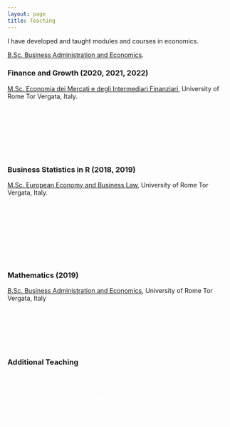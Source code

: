 ```yaml
---
layout: page
title: Teaching
---
```

I have developed and taught modules and courses in economics. 

 [B.Sc. Business Administration and Economics](https://economia.uniroma2.it/ba/business-administration-economics/).

### Finance and Growth (2020, 2021, 2022)
[M.Sc. Economia dei Mercati e degli Intermediari Finanziari](https://economia.uniroma2.it/cdl/biennio/clemif/), University of Rome Tor Vergata, Italy.

<ul style="font-size: 18px; color: #FFF; font-family: Arial, sans-serif;">
  <li>Economic growth models</li>
  <li>Financial development and economic growth</li>
  <li>Financial markets, growth, and income distribution</li>
  <li>Institutions and unified growth theory</li>
  <li>Empirical analysis of economic growth</li>
</ul>

### Business Statistics in R  (2018, 2019)
[M.Sc. European Economy and Business Law](https://economia.uniroma2.it/master-science/eebl), University of Rome Tor Vergata, Italy.

<ul style="font-size: 18px; color: #FFF; font-family: Arial, sans-serif;">
  <li>Linear regression, model evaluation, principal component analysis</li>
  <li>Lasso, ridge regression, logistic regression</li>
  <li>Smoothing, splines, kernel smoothing, local polynomial</li>
  <li>Nearest neighbors, naive Bayes, additive models, regression trees</li>
</ul>

### Mathematics (2019)

[B.Sc. Business Administration and Economics](https://economia.uniroma2.it/ba/business-administration-economics/), University of Rome Tor Vergata, Italy

<ul style="font-size: 18px; color: #FFF; font-family: Arial, sans-serif;">
  <li>Topology</li>
  <li>Calculus</li>
  <li>Linear Algebra</li>
  <li>Optimization</li>
</ul>

### Additional Teaching

<ul style="font-size: 18px; color: #FFF; font-family: Arial, sans-serif;">
  <li>Economic growth models</li>
  <li>Financial development and economic growth</li>
  <li>Financial markets, growth, and income distribution</li>
  <li>Institutions and unified growth theory</li>
  <li>Empirical analysis of economic growth</li>
</ul>






